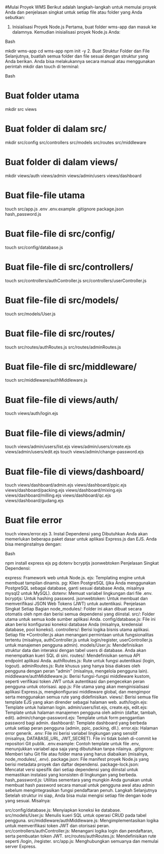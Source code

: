 #Mulai Proyek WMS
Berikut adalah langkah-langkah untuk memulai proyek Anda dan penjelasan singkat untuk setiap file atau folder yang Anda sebutkan:

1. Inisialisasi Proyek Node.js
Pertama, buat folder wms-app dan masuk ke dalamnya. Kemudian inisialisasi proyek Node.js Anda:

Bash

mkdir wms-app
cd wms-app
npm init -y
2. Buat Struktur Folder dan File
Selanjutnya, buatlah semua folder dan file sesuai dengan struktur yang Anda berikan. Anda bisa melakukannya secara manual atau menggunakan perintah mkdir dan touch di terminal:

Bash

# Buat folder utama
mkdir src views

# Buat folder di dalam src/
mkdir src/config src/controllers src/models src/routes src/middleware

# Buat folder di dalam views/
mkdir views/auth views/admin views/admin/users views/dashboard

# Buat file-file utama
touch src/app.js .env .env.example .gitignore package.json hash_password.js

# Buat file-file di src/config/
touch src/config/database.js

# Buat file-file di src/controllers/
touch src/controllers/authController.js src/controllers/userController.js

# Buat file-file di src/models/
touch src/models/User.js

# Buat file-file di src/routes/
touch src/routes/authRoutes.js src/routes/adminRoutes.js

# Buat file-file di src/middleware/
touch src/middleware/authMiddleware.js

# Buat file-file di views/auth/
touch views/auth/login.ejs

# Buat file-file di views/admin/
touch views/admin/users/list.ejs views/admin/users/create.ejs views/admin/users/edit.ejs
touch views/admin/change-password.ejs

# Buat file-file di views/dashboard/
touch views/dashboard/admin.ejs views/dashboard/ppic.ejs views/dashboard/packing.ejs views/dashboard/mixing.ejs views/dashboard/milling.ejs views/dashboard/qc.ejs views/dashboard/gudang.ejs

# Buat file error
touch views/error.ejs
3. Instal Dependensi yang Dibutuhkan
Anda akan memerlukan beberapa paket dasar untuk aplikasi Express.js dan EJS. Anda bisa menginstalnya dengan:

Bash

npm install express ejs pg dotenv bcryptjs jsonwebtoken
Penjelasan Singkat Dependensi:

express: Framework web untuk Node.js.
ejs: Templating engine untuk membuat tampilan dinamis.
pg: Klien PostgreSQL (jika Anda menggunakan PostgreSQL sebagai database, ganti sesuai database Anda, misalnya mysql2 untuk MySQL).
dotenv: Memuat variabel lingkungan dari file .env.
bcryptjs: Untuk hashing password.
jsonwebtoken: Untuk membuat dan memverifikasi JSON Web Tokens (JWT) untuk autentikasi.
Penjelasan Singkat Setiap Bagian
node_modules/: Folder ini akan dibuat secara otomatis oleh npm dan berisi semua dependensi yang diinstal.
src/: Folder utama untuk semua kode sumber aplikasi Anda.
config/database.js: File ini akan berisi konfigurasi koneksi database Anda (misalnya, kredensial database, pool koneksi).
controllers/: Berisi logika bisnis utama aplikasi. Setiap file *Controller.js akan menangani permintaan untuk fungsionalitas tertentu (misalnya, authController.js untuk login/register, userController.js untuk manajemen pengguna admin).
models/User.js: Mendefinisikan struktur data dan interaksi dengan tabel users di database. Anda akan menempatkan kueri SQL di sini.
routes/: Mendefinisikan semua API endpoint aplikasi Anda.
authRoutes.js: Rute untuk fungsi autentikasi (login, logout).
adminRoutes.js: Rute khusus yang hanya bisa diakses oleh pengguna dengan peran "admin" (misalnya, mengelola pengguna lain).
middleware/authMiddleware.js: Berisi fungsi-fungsi middleware kustom, seperti verifikasi token JWT untuk autentikasi dan pengecekan peran pengguna untuk otorisasi.
app.js: File utama yang akan menginisialisasi aplikasi Express.js, mengkonfigurasi middleware global, dan mengimpor serta menggunakan semua rute yang didefinisikan.
views/: Berisi semua file template EJS yang akan dirender sebagai halaman web.
auth/login.ejs: Template untuk halaman login.
admin/users/list.ejs, create.ejs, edit.ejs: Template untuk halaman manajemen pengguna oleh admin (daftar, tambah, edit).
admin/change-password.ejs: Template untuk form penggantian password bagi admin.
dashboard/: Template dashboard yang berbeda untuk setiap peran pengguna (admin, ppic, packing, dll.).
error.ejs: Halaman error generik.
.env: File ini berisi variabel lingkungan yang sensitif (misalnya, DATABASE_URL, JWT_SECRET). File ini tidak boleh di-commit ke repositori Git publik.
.env.example: Contoh template untuk file .env, menunjukkan variabel apa saja yang dibutuhkan tanpa nilainya.
.gitignore: Memberi tahu Git file atau folder mana yang harus diabaikan (misalnya, node_modules/, .env).
package.json: File manifest proyek Node.js yang berisi metadata proyek dan daftar dependensi.
package-lock.json: Mencatat versi spesifik dari setiap dependensi yang diinstal untuk memastikan instalasi yang konsisten di lingkungan yang berbeda.
hash_password.js: Utilitas sementara yang mungkin Anda gunakan untuk membuat hash password secara manual untuk pengguna awal atau admin sebelum mengintegrasikan fungsi pendaftaran penuh.
Langkah Selanjutnya
Setelah struktur ini siap, Anda bisa mulai mengisi setiap file dengan kode yang sesuai. Misalnya:

src/config/database.js: Menyiapkan koneksi ke database.
src/models/User.js: Menulis kueri SQL untuk operasi CRUD pada tabel pengguna.
src/middleware/authMiddleware.js: Mengimplementasikan logika untuk memverifikasi token JWT dan otorisasi peran.
src/controllers/authController.js: Menangani logika login dan pendaftaran, serta pembuatan token JWT.
src/routes/authRoutes.js: Mendefinisikan rute seperti /login, /register.
src/app.js: Menghubungkan semuanya dan memulai server Express.

